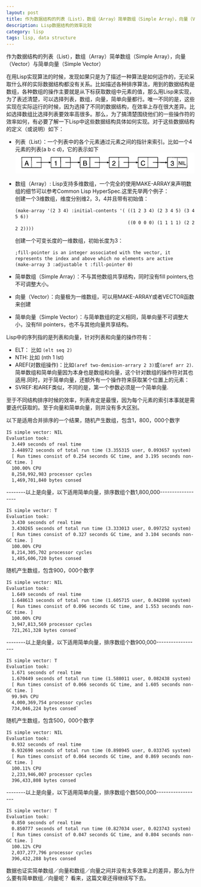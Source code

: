 ```yaml
---
layout: post
title: 作为数据结构的列表（List），数组（Array）简单数组（Simple Array），向量（Vector）与简单向量（Simple Vector）
description: Lisp数据结构的效率比较
category: lisp
tags: lisp, data structure
---
```


作为数据结构的列表（List），数组（Array）简单数组（Simple Array），向量（Vector）与简单向量（Simple Vector）


在用Lisp实现算法的时候，发现如果只是为了描述一种算法是如何运作的，无论采取什么样的实际数据结构都没有关系。比如描述各种排序算法，用到的数据结构是数组，各种数组的操作主要就是从下标获取数组中元素的值，那么用Lisp来实现，为了表述清楚，可以选择列表，数组，向量，简单向量都行。唯一不同的是，这些实现在实际运行的时候，因为选择了不同的数据结构，在效率上存在很大差异。比如选择数组比选择列表要效率高很多。那么，为了搞清楚围绕他们的一些操作符的效率如何，有必要了解一下Lisp中这些数据结构具体如何实现。对于这些数据结构的定义（或说明）如下：
*   列表（List）：一个列表中的各个元素通过元素之间的指针来索引。比如一个4元素的列表(a b c d)，它的表示如下
    ![列表](/images/list.png)
*   数组（Array）: Lisp支持多维数组，一个完全的使用MAKE-ARRAY来声明数组的细节可以参考Common Lisp HyperSpec.这里先举两个例子：   
    创建一个3维数组，维度分别维2，3，4并且带有初始值：

        (make-array '(2 3 4) :initial-contents '( ((1 2 3 4) (2 3 4 5) (3 4 5 6))
                                                  ((0 0 0 0) (1 1 1 1) (2 2 2 2))))
												  

    创建一个可变长度的一维数组，初始长度为3：

        ;fill-pointer is an integer associated with the vector, it represents the index and above which no elements are active
        (make-array 3 :adjustable t :fill-pointer 0) 
		
*   简单数组（Simple Array）：不与其他数组共享结构，同时没有fill pointers,也不可调整大小。
*   向量（Vector）：向量极为一维数组，可以用MAKE-ARRAY或者VECTOR函数来创建
*   简单向量（Simple Vector）：与简单数组的定义相同，简单向量不可调整大小，没有fill pointers，也不与其他向量共享结构。

Lisp中的序列指的是列表和向量，针对列表和向量的操作符有：

*   ELT： 比如 `(elt seq 2)`
*   NTH: 比如 (nth  1 lst)
*   AREF(对数组操作)：比如`(aref two-demision-arrary 2 3)`或`(aref arr 2)`.简单数组和简单向量因为本身也是数组和向量，这个针对数组的操作符对其也适用.同时，对于简单向量，还额外有一个操作符来获取某个位置上的元素：
*   SVREF:和AREF类似，不同的是，第一个参数必须是一个简单向量.


至于不同结构排序时候的效率，列表肯定是最慢，因为每个元素的索引本事就是需要迭代获取的。至于向量和简单向量，则并没有多大区别。

以下是适用合并排序的一个结果，随机产生数组，包含1，800，000个数字


	IS simple vector: NIL
	Evaluation took:
	  3.449 seconds of real time
	  3.448972 seconds of total run time (3.355315 user, 0.093657 system)
	  [ Run times consist of 0.254 seconds GC time, and 3.195 seconds non-GC time. ]
	  100.00% CPU
	  8,258,992,983 processor cycles
	  1,469,701,840 bytes consed


--------以上是向量，以下适用简单向量，排序数组个数1,800,000------------------

	IS simple vector: T
	Evaluation took:
      3.430 seconds of real time
	  3.430265 seconds of total run time (3.333013 user, 0.097252 system)
	  [ Run times consist of 0.327 seconds GC time, and 3.104 seconds non-GC time. ]
	  100.00% CPU
	  8,214,305,702 processor cycles
	  1,485,606,720 bytes consed

随机产生数组，包含900，000个数字 


	IS simple vector: NIL
	Evaluation took:
	  1.649 seconds of real time
	  1.648613 seconds of total run time (1.605715 user, 0.042898 system)
	  [ Run times consist of 0.096 seconds GC time, and 1.553 seconds non-GC time. ]
	  100.00% CPU
	  3,947,813,569 processor cycles
	  721,261,328 bytes consed`
  
--------以上是向量，以下适用简单向量，排序数组个数900,000------------------ 


	IS simple vector: T
	Evaluation took:
	  1.671 seconds of real time
	  1.670449 seconds of total run time (1.588011 user, 0.082438 system)
	  [ Run times consist of 0.066 seconds GC time, and 1.605 seconds non-GC time. ]
	  99.94% CPU
	  4,000,369,754 processor cycles
	  734,046,224 bytes consed`


随机产生数组，包含500，000个数字


	IS simple vector: NIL
	Evaluation took:
	  0.932 seconds of real time
	  0.932690 seconds of total run time (0.898945 user, 0.033745 system)
	  [ Run times consist of 0.064 seconds GC time, and 0.869 seconds non-GC time. ]
	  100.11% CPU
	  2,233,946,007 processor cycles
	  396,433,808 bytes consed
  
--------以上是向量，以下适用简单向量，排序数组个数500,000------------------ 


	IS simple vector: T
	Evaluation took:
	  0.850 seconds of real time
	  0.850777 seconds of total run time (0.827034 user, 0.023743 system)
	  [ Run times consist of 0.047 seconds GC time, and 0.804 seconds non-GC time. ]
	  100.12% CPU
	  2,037,277,796 processor cycles
	  396,432,288 bytes consed


数据也证实简单数组／向量和数组／向量之间并没有太多效率上的差异，那么为什么要有简单数组／向量呢？ 看来，这篇文章还得继续写下去。
